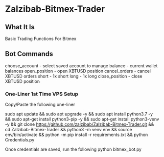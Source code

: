 # Zalzibab-Bitmex-Trader

## What It Is

Basic Trading Functions For Bitmex

## Bot Commands

choose_account - select saved account to manage
balance - current wallet balances
open_position - open XBTUSD position
cancel_orders - cancel XBTUSD orders
short - 1x short
long - 1x long
close_position - close XBTUSD position

### One-Liner 1st Time VPS Setup

Copy/Paste the following one-liner

sudo apt update && sudo apt upgrade -y && sudo apt install python3.7 -y && sudo apt-get install python3-pip -y && sudo apt-get install python3-venv -y && git clone https://github.com/zalzibab/Zalzibab-Bitmex-Trader.git && cd Zalzibab-Bitmex-Trader && python3 -m venv env && source env/bin/activate && python -m pip install -r requirements.txt && python Credentials.py

Once credentials are saved, run the following
python bitmex_bot.py





